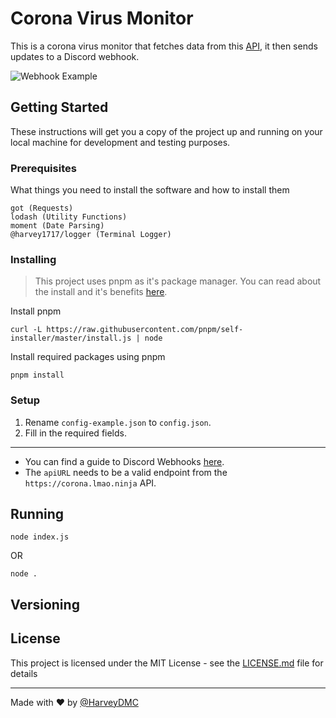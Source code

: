 # Corona Virus Monitor

This is a corona virus monitor that fetches data from this [API](https://github.com/NovelCOVID/API), it then sends updates to a Discord webhook.

![Webhook Example](https://i.imgur.com/AD3naeb.png 'Webhook Example')

## Getting Started

These instructions will get you a copy of the project up and running on your local machine for development and testing purposes.

### Prerequisites

What things you need to install the software and how to install them

```
got (Requests)
lodash (Utility Functions)
moment (Date Parsing)
@harvey1717/logger (Terminal Logger)
```

### Installing

> This project uses pnpm as it's package manager. You can read about the install and it's benefits [here](https://pnpm.js.org/).

Install pnpm

```
curl -L https://raw.githubusercontent.com/pnpm/self-installer/master/install.js | node
```

Install required packages using pnpm

```
pnpm install
```

### Setup

1. Rename `config-example.json` to `config.json`.
2. Fill in the required fields.

---

- You can find a guide to Discord Webhooks [here](https://google.com).
- The `apiURL` needs to be a valid endpoint from the `https://corona.lmao.ninja` API.

## Running

```
node index.js
```

OR

```
node .
```

## Versioning

## License

This project is licensed under the MIT License - see the [LICENSE.md](LICENSE.md) file for details

---

Made with ❤ by [@HarveyDMC](https://twitter.com/HarveyDMC)
